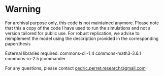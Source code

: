 # Warning

For archival purpose only, this code is not maintained anymore.
Please note that this a copy of the code I have used to run the simulations and not a version tailored for public use.
For robust replication, we advise to reimplement the model using the description provided in the corresponding paper/thesis

External libraries required:
commons-cli-1.4
commons-math3-3.6.1
commons-io-2.5
jcommander

For any questions, please contact cedric.perret.research@gmail.com
